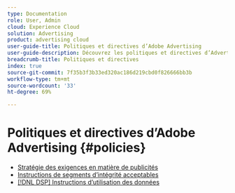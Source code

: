 ```yaml
---
type: Documentation
role: User, Admin
cloud: Experience Cloud
solution: Advertising
product: advertising cloud
user-guide-title: Politiques et directives d’Adobe Advertising
user-guide-description: Découvrez les politiques et directives d’Advertising DSP et d’ [!DNL Advertising Search, Social, & Commerce].
breadcrumb-title: Politiques et directives
index: true
source-git-commit: 7f35b3f3b33ed320ac186d219cbd0f826666bb3b
workflow-type: tm+mt
source-wordcount: '33'
ht-degree: 69%

---
```



# Politiques et directives d’Adobe Advertising {#policies}

+ [Stratégie des exigences en matière de publicités](/help/policies/ad-requirements-policy.md)
+ [Instructions de segments d’intégrité acceptables](/help/policies/health-segment-guidelines.md)
+ [[!DNL DSP] Instructions d’utilisation des données](/help/policies/data-usage-guidelines.md)
